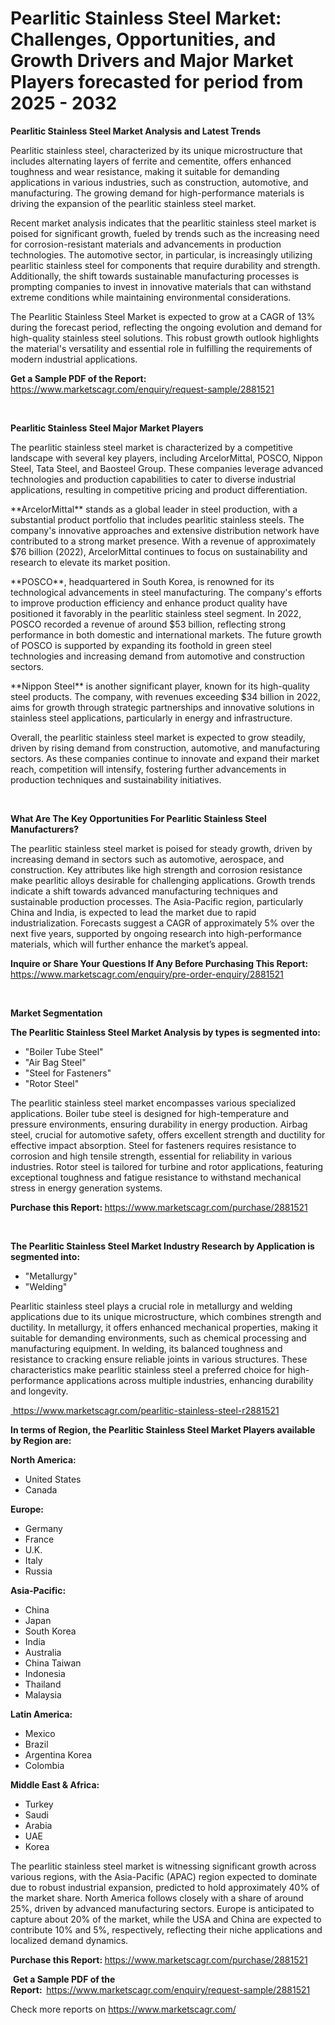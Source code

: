 <p><h1>Pearlitic Stainless Steel Market: Challenges, Opportunities, and Growth Drivers and Major Market Players forecasted for period from 2025 - 2032</h1></p><p><strong>Pearlitic Stainless Steel Market Analysis and Latest Trends</strong></p>
<p><p>Pearlitic stainless steel, characterized by its unique microstructure that includes alternating layers of ferrite and cementite, offers enhanced toughness and wear resistance, making it suitable for demanding applications in various industries, such as construction, automotive, and manufacturing. The growing demand for high-performance materials is driving the expansion of the pearlitic stainless steel market.</p><p>Recent market analysis indicates that the pearlitic stainless steel market is poised for significant growth, fueled by trends such as the increasing need for corrosion-resistant materials and advancements in production technologies. The automotive sector, in particular, is increasingly utilizing pearlitic stainless steel for components that require durability and strength. Additionally, the shift towards sustainable manufacturing processes is prompting companies to invest in innovative materials that can withstand extreme conditions while maintaining environmental considerations.</p><p>The Pearlitic Stainless Steel Market is expected to grow at a CAGR of 13% during the forecast period, reflecting the ongoing evolution and demand for high-quality stainless steel solutions. This robust growth outlook highlights the material's versatility and essential role in fulfilling the requirements of modern industrial applications.</p></p>
<p><strong>Get a Sample PDF of the Report:&nbsp;</strong> <a href="https://www.marketscagr.com/enquiry/request-sample/2881521?utm_campaign=2136&utm_medium=2&utm_source=Github&utm_content=ia&utm_term=12032025&utm_id=pearlitic-stainless-steel">https://www.marketscagr.com/enquiry/request-sample/2881521</a></p>
<p>&nbsp;</p>
<p><strong>Pearlitic Stainless Steel Major Market Players</strong></p>
<p><p>The pearlitic stainless steel market is characterized by a competitive landscape with several key players, including ArcelorMittal, POSCO, Nippon Steel, Tata Steel, and Baosteel Group. These companies leverage advanced technologies and production capabilities to cater to diverse industrial applications, resulting in competitive pricing and product differentiation.</p><p>**ArcelorMittal** stands as a global leader in steel production, with a substantial product portfolio that includes pearlitic stainless steels. The company's innovative approaches and extensive distribution network have contributed to a strong market presence. With a revenue of approximately $76 billion (2022), ArcelorMittal continues to focus on sustainability and research to elevate its market position.</p><p>**POSCO**, headquartered in South Korea, is renowned for its technological advancements in steel manufacturing. The company's efforts to improve production efficiency and enhance product quality have positioned it favorably in the pearlitic stainless steel segment. In 2022, POSCO recorded a revenue of around $53 billion, reflecting strong performance in both domestic and international markets. The future growth of POSCO is supported by expanding its foothold in green steel technologies and increasing demand from automotive and construction sectors.</p><p>**Nippon Steel** is another significant player, known for its high-quality steel products. The company, with revenues exceeding $34 billion in 2022, aims for growth through strategic partnerships and innovative solutions in stainless steel applications, particularly in energy and infrastructure.</p><p>Overall, the pearlitic stainless steel market is expected to grow steadily, driven by rising demand from construction, automotive, and manufacturing sectors. As these companies continue to innovate and expand their market reach, competition will intensify, fostering further advancements in production techniques and sustainability initiatives.</p></p>
<p>&nbsp;</p>
<p><strong>What Are The Key Opportunities For Pearlitic Stainless Steel Manufacturers?</strong></p>
<p><p>The pearlitic stainless steel market is poised for steady growth, driven by increasing demand in sectors such as automotive, aerospace, and construction. Key attributes like high strength and corrosion resistance make pearlitic alloys desirable for challenging applications. Growth trends indicate a shift towards advanced manufacturing techniques and sustainable production processes. The Asia-Pacific region, particularly China and India, is expected to lead the market due to rapid industrialization. Forecasts suggest a CAGR of approximately 5% over the next five years, supported by ongoing research into high-performance materials, which will further enhance the market’s appeal.</p></p>
<p><strong>Inquire or Share Your Questions If Any Before Purchasing This Report:</strong> <a href="https://www.marketscagr.com/enquiry/pre-order-enquiry/2881521?utm_campaign=2136&utm_medium=2&utm_source=Github&utm_content=ia&utm_term=12032025&utm_id=pearlitic-stainless-steel">https://www.marketscagr.com/enquiry/pre-order-enquiry/2881521</a></p>
<p>&nbsp;</p>
<p><strong>Market Segmentation</strong></p>
<p><strong>The Pearlitic Stainless Steel Market Analysis by types is segmented into:</strong></p>
<p><ul><li>"Boiler Tube Steel"</li><li>"Air Bag Steel"</li><li>"Steel for Fasteners"</li><li>"Rotor Steel"</li></ul></p>
<p><p>The pearlitic stainless steel market encompasses various specialized applications. Boiler tube steel is designed for high-temperature and pressure environments, ensuring durability in energy production. Airbag steel, crucial for automotive safety, offers excellent strength and ductility for effective impact absorption. Steel for fasteners requires resistance to corrosion and high tensile strength, essential for reliability in various industries. Rotor steel is tailored for turbine and rotor applications, featuring exceptional toughness and fatigue resistance to withstand mechanical stress in energy generation systems.</p></p>
<p><strong>Purchase this Report:&nbsp;</strong><a href="https://www.marketscagr.com/purchase/2881521?utm_campaign=2136&utm_medium=2&utm_source=Github&utm_content=ia&utm_term=12032025&utm_id=pearlitic-stainless-steel">https://www.marketscagr.com/purchase/2881521</a></p>
<p>&nbsp;</p>
<p><strong>The Pearlitic Stainless Steel Market Industry Research by Application is segmented into:</strong></p>
<p><ul><li>"Metallurgy"</li><li>"Welding"</li></ul></p>
<p><p>Pearlitic stainless steel plays a crucial role in metallurgy and welding applications due to its unique microstructure, which combines strength and ductility. In metallurgy, it offers enhanced mechanical properties, making it suitable for demanding environments, such as chemical processing and manufacturing equipment. In welding, its balanced toughness and resistance to cracking ensure reliable joints in various structures. These characteristics make pearlitic stainless steel a preferred choice for high-performance applications across multiple industries, enhancing durability and longevity.</p></p>
<p><a href="https://www.marketscagr.com/pearlitic-stainless-steel-r2881521?utm_campaign=2136&utm_medium=2&utm_source=Github&utm_content=ia&utm_term=12032025&utm_id=pearlitic-stainless-steel">&nbsp;https://www.marketscagr.com/pearlitic-stainless-steel-r2881521</a></p>
<p><strong>In terms of Region, the Pearlitic Stainless Steel Market Players available by Region are:</strong></p>
<p>
    <p> <strong> North America: </strong>
        <ul>
            <li>United States</li>
            <li>Canada</li>
        </ul>
        </p> 
    <p> <strong> Europe: </strong>
        <ul>
            <li>Germany</li>
            <li>France</li>
            <li>U.K.</li>
            <li>Italy</li>
            <li>Russia</li>
        </ul>
        </p> 
    <p> <strong> Asia-Pacific: </strong>
        <ul>
            <li>China</li>
            <li>Japan</li>
            <li>South Korea</li>
            <li>India</li>
            <li>Australia</li>
            <li>China Taiwan</li>
            <li>Indonesia</li>
            <li>Thailand</li>
            <li>Malaysia</li>
        </ul>
        </p> 
    <p> <strong> Latin America: </strong>
        <ul>
            <li>Mexico</li>
            <li>Brazil</li>
            <li>Argentina Korea</li>
            <li>Colombia</li>
        </ul>
        </p> 
    <p> <strong> Middle East & Africa: </strong>
        <ul>
            <li>Turkey</li>
            <li>Saudi</li>
            <li>Arabia</li>
            <li>UAE</li>
            <li>Korea</li>
        </ul>
    </p>
    </p>
<p><p>The pearlitic stainless steel market is witnessing significant growth across various regions, with the Asia-Pacific (APAC) region expected to dominate due to robust industrial expansion, predicted to hold approximately 40% of the market share. North America follows closely with a share of around 25%, driven by advanced manufacturing sectors. Europe is anticipated to capture about 20% of the market, while the USA and China are expected to contribute 10% and 5%, respectively, reflecting their niche applications and localized demand dynamics.</p></p>
<p><strong>Purchase this Report: </strong><a href="https://www.marketscagr.com/purchase/2881521?utm_campaign=2136&utm_medium=2&utm_source=Github&utm_content=ia&utm_term=12032025&utm_id=pearlitic-stainless-steel">https://www.marketscagr.com/purchase/2881521</a></p>
<p>&nbsp;<strong>Get a Sample PDF of the Report:&nbsp;&nbsp;</strong><a href="https://www.marketscagr.com/enquiry/request-sample/2881521?utm_campaign=2136&utm_medium=2&utm_source=Github&utm_content=ia&utm_term=12032025&utm_id=pearlitic-stainless-steel">https://www.marketscagr.com/enquiry/request-sample/2881521</a></p>
<p><strong></strong></p>
<p>Check more reports on <a href="https://www.marketscagr.com/?utm_campaign=2136&utm_medium=2&utm_source=Github&utm_content=ia&utm_term=12032025&utm_id=pearlitic-stainless-steel">https://www.marketscagr.com/</a></p>